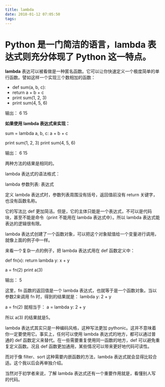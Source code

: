 ```yaml
---
title: lambda
date: 2018-01-12 07:05:50
tags:
---
```

# Python 是一门简洁的语言，lambda 表达式则充分体现了 Python 这一特点。

**lambda** 表达可以被看做是一种匿名函数。它可以让你快速定义一个极度简单的单行函数。譬如这样一个实现三个数相加的函数：

- def sum(a, b, c):
- return a + b + c
- print sum(1, 2, 3)
- print sum(4, 5, 6)


输出：
6
15

**如果使用 lambda 表达式来实现：**

sum = lambda a, b, c: a + b + c

print sum(1, 2, 3)
print sum(4, 5, 6)

输出：
6
15

两种方法的结果是相同的。

lambda 表达式的语法格式：

lambda 参数列表: 表达式

定义 lambda 表达式时，参数列表周围没有括号，返回值前没有 return 关键字，也没有函数名称。

它的写法比 def 更加简洁。但是，它的主体只能是一个表达式，不可以是代码块，甚至不能是命令（print 不能用在 lambda 表达式中）。所以 lambda 表达式能表达的逻辑很有限。

lambda 表达式创建了一个函数对象，可以把这个对象赋值给一个变量进行调用，就像上面的例子中一样。


来看一个复杂一点的例子，把 lambda 表达式用在 def 函数定义中：

def fn(x):
return lambda y: x + y

a = fn(2)
print a(3)

输出：
5

这里，fn 函数的返回值是一个 lambda 表达式，也就等于是一个函数对象。当以参数2来调用 fn 时，得到的结果就是：
lambda y: 2 + y

a = fn(2) 就相当于：
a = lambda y: 2 + y

所以 a(3) 的结果就是5。


lambda 表达式其实只是一种编码风格，这种写法更加 pythonic。这并不意味着你一定要使用它。事实上，任何可以使用 lambda 表达式的地方，都可以通过普通的 def 函数定义来替代。在一些需要重复使用同一函数的地方，def 可以避免重复定义函数。况且 def 函数更加通用，某些情况可以带来更好地代码可读性。

而对于像 filter、sort 这种需要内嵌函数的方法，lambda 表达式就会显得比较合适。这个我以后会再单独介绍。

当然对于初学者来说，了解 lambda 表达式还有一个重要作用就是，看懂别人写的代码。
